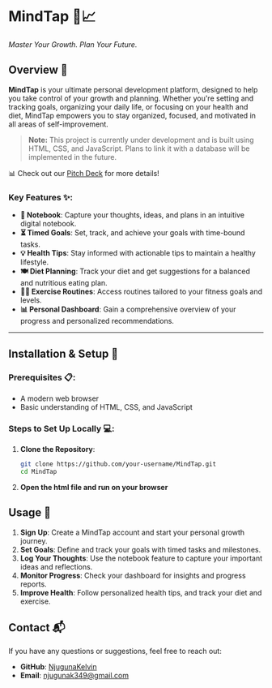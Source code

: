 # **MindTap** 🧠📈

*Master Your Growth. Plan Your Future.*

## Overview 🌟

**MindTap** is your ultimate personal development platform, designed to help you take control of your growth and planning. Whether you're setting and tracking goals, organizing your daily life, or focusing on your health and diet, MindTap empowers you to stay organized, focused, and motivated in all areas of self-improvement. 

> **Note:** This project is currently under development and is built using HTML, CSS, and JavaScript. Plans to link it with a database will be implemented in the future.

📊 Check out our [Pitch Deck](https://gamma.app/docs/MindTap-xz9qld6udem70gu?mode=doc) for more details!

### Key Features ✨:
- **📝 Notebook**: Capture your thoughts, ideas, and plans in an intuitive digital notebook.
- **⏳ Timed Goals**: Set, track, and achieve your goals with time-bound tasks.
- **💡 Health Tips**: Stay informed with actionable tips to maintain a healthy lifestyle.
- **🍽️ Diet Planning**: Track your diet and get suggestions for a balanced and nutritious eating plan.
- **🏋️‍♂️ Exercise Routines**: Access routines tailored to your fitness goals and levels.
- **📊 Personal Dashboard**: Gain a comprehensive overview of your progress and personalized recommendations.

---
## Installation & Setup 🚀

### Prerequisites 📋:
- A modern web browser
- Basic understanding of HTML, CSS, and JavaScript

### Steps to Set Up Locally 💻:
1. **Clone the Repository**:
   ```bash
   git clone https://github.com/your-username/MindTap.git
   cd MindTap
2. **Open the html file and run on your browser**

## Usage 📒

1. **Sign Up**: Create a MindTap account and start your personal growth journey.
2. **Set Goals**: Define and track your goals with timed tasks and milestones.
3. **Log Your Thoughts**: Use the notebook feature to capture your important ideas and reflections.
4. **Monitor Progress**: Check your dashboard for insights and progress reports.
5. **Improve Health**: Follow personalized health tips, and track your diet and exercise.

## Contact 📬

If you have any questions or suggestions, feel free to reach out:

- **GitHub**: [NjugunaKelvin](https://github.com/NjugunaKelvin)
- **Email**: njugunak349@gmail.com

